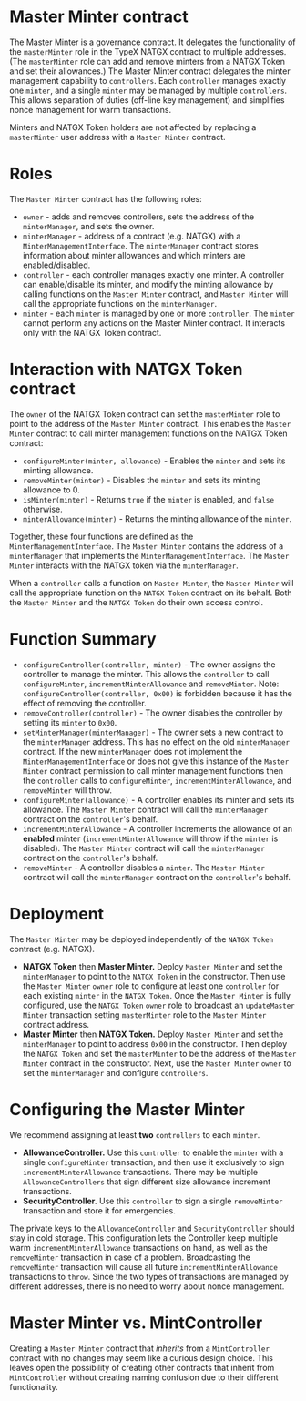 # Master Minter contract

The Master Minter is a governance contract. It delegates the functionality of the
`masterMinter` role in the TypeX NATGX contract to multiple addresses. (The
`masterMinter` role can add and remove minters from a NATGX Token and set their
allowances.) The Master Minter contract delegates the minter management
capability to `controllers`. Each `controller` manages exactly one `minter`, and
a single `minter` may be managed by multiple `controllers`. This allows
separation of duties (off-line key management) and simplifies nonce management
for warm transactions.

Minters and NATGX Token holders are not affected by replacing a `masterMinter`
user address with a `Master Minter` contract.

# Roles

The `Master Minter` contract has the following roles:

- `owner` - adds and removes controllers, sets the address of the
  `minterManager`, and sets the owner.
- `minterManager` - address of a contract (e.g. NATGX) with a
  `MinterManagementInterface`. The `minterManager` contract stores information
  about minter allowances and which minters are enabled/disabled.
- `controller` - each controller manages exactly one minter. A controller can
  enable/disable its minter, and modify the minting allowance by calling
  functions on the `Master Minter` contract, and `Master Minter` will call the
  appropriate functions on the `minterManager`.
- `minter` - each `minter` is managed by one or more `controller`. The `minter`
  cannot perform any actions on the Master Minter contract. It interacts only
  with the NATGX Token contract.

# Interaction with NATGX Token contract

The `owner` of the NATGX Token contract can set the `masterMinter` role to point
to the address of the `Master Minter` contract. This enables the `Master Minter`
contract to call minter management functions on the NATGX Token contract:

- `configureMinter(minter, allowance)` - Enables the `minter` and sets its
  minting allowance.
- `removeMinter(minter)` - Disables the `minter` and sets its minting allowance
  to 0.
- `isMinter(minter)` - Returns `true` if the `minter` is enabled, and `false`
  otherwise.
- `minterAllowance(minter)` - Returns the minting allowance of the `minter`.

Together, these four functions are defined as the `MinterManagementInterface`.
The `Master Minter` contains the address of a `minterManager` that implements the
`MinterManagementInterface`. The `Master Minter` interacts with the NATGX token
via the `minterManager`.

When a `controller` calls a function on `Master Minter`, the `Master Minter` will
call the appropriate function on the `NATGX Token` contract on its behalf. Both
the `Master Minter` and the `NATGX Token` do their own access control.

# Function Summary

- `configureController(controller, minter)` - The owner assigns the controller
  to manage the minter. This allows the `controller` to call `configureMinter`,
  `incrementMinterAllowance` and `removeMinter`. Note:
  `configureController(controller, 0x00)` is forbidden because it has the effect
  of removing the controller.
- `removeController(controller)` - The owner disables the controller by setting
  its `minter` to `0x00`.
- `setMinterManager(minterManager)` - The owner sets a new contract to the
  `minterManager` address. This has no effect on the old `minterManager`
  contract. If the new `minterManager` does not implement the
  `MinterManagementInterface` or does not give this instance of the
  `Master Minter` contract permission to call minter management functions then
  the `controller` calls to `configureMinter`, `incrementMinterAllowance`, and
  `removeMinter` will throw.
- `configureMinter(allowance)` - A controller enables its minter and sets its
  allowance. The `Master Minter` contract will call the `minterManager` contract
  on the `controller`'s behalf.
- `incrementMinterAllowance` - A controller increments the allowance of an
  <b>enabled</b> minter (`incrementMinterAllowance` will throw if the `minter`
  is disabled). The `Master Minter` contract will call the `minterManager`
  contract on the `controller`'s behalf.
- `removeMinter` - A controller disables a `minter`. The `Master Minter` contract
  will call the `minterManager` contract on the `controller`'s behalf.

# Deployment

The `Master Minter` may be deployed independently of the `NATGX Token` contract
(e.g. NATGX).

- <b>NATGX Token</b> then <b>Master Minter.</b> Deploy `Master Minter` and set the
  `minterManager` to point to the `NATGX Token` in the constructor. Then use the
  `Master Minter` `owner` role to configure at least one `controller` for each
  existing `minter` in the `NATGX Token`. Once the `Master Minter` is fully
  configured, use the `NATGX Token` `owner` role to broadcast an
  `updateMaster Minter` transaction setting `masterMinter` role to the
  `Master Minter` contract address.
- <b>Master Minter</b> then <b>NATGX Token.</b> Deploy `Master Minter` and set the
  `minterManager` to point to address `0x00` in the constructor. Then deploy the
  `NATGX Token` and set the `masterMinter` to be the address of the `Master Minter`
  contract in the constructor. Next, use the `Master Minter` `owner` to set the
  `minterManager` and configure `controllers`.

# Configuring the Master Minter

We recommend assigning at least <b>two</b> `controllers` to each `minter`.

- <b>AllowanceController.</b> Use this `controller` to enable the `minter` with
  a single `configureMinter` transaction, and then use it exclusively to sign
  `incrementMinterAllowance` transactions. There may be multiple
  `AllowanceControllers` that sign different size allowance increment
  transactions.
- <b>SecurityController.</b> Use this `controller` to sign a single
  `removeMinter` transaction and store it for emergencies.

The private keys to the `AllowanceController` and `SecurityController` should
stay in cold storage. This configuration lets the Controller keep multiple warm
`incrementMinterAllowance` transactions on hand, as well as the `removeMinter`
transaction in case of a problem. Broadcasting the `removeMinter` transaction
will cause all future `incrementMinterAllowance` transactions to `throw`. Since
the two types of transactions are managed by different addresses, there is no
need to worry about nonce management.

# Master Minter vs. MintController

Creating a `Master Minter` contract that _inherits_ from a `MintController`
contract with no changes may seem like a curious design choice. This leaves open
the possibility of creating other contracts that inherit from `MintController`
without creating naming confusion due to their different functionality.

